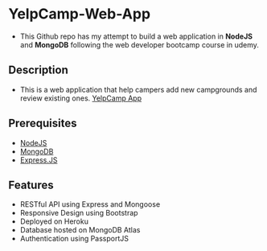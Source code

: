 # YelpCamp-Web-App
- This Github repo has my attempt to build a web application in **NodeJS** and **MongoDB** following the web developer bootcamp course in udemy.
## Description
- This is a web application that help campers add new campgrounds and review existing ones. [YelpCamp App](https://powerful-taiga-17951.herokuapp.com/)
## Prerequisites
- [NodeJS](https://nodejs.org/en/)
- [MongoDB](https://www.mongodb.com/)
- [Express.JS](https://expressjs.com/)
## Features
- RESTful API using Express and Mongoose
- Responsive Design using Bootstrap
- Deployed on Heroku
- Database hosted on MongoDB Atlas
- Authentication using PassportJS
